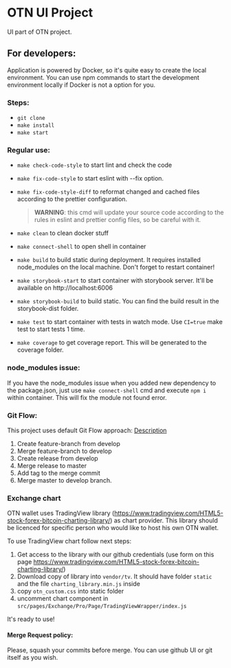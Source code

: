 # OTN UI Project

UI part of OTN project.

## For developers:

Application is powered by Docker, so it's quite easy to create the local environment.
You can use npm commands to start the development environment locally if Docker is not a option for you.

### Steps:

* `git clone`
* `make install`
* `make start`

### Regular use:

* `make check-code-style` to start lint and check the code
* `make fix-code-style` to start eslint with --fix option.
* `make fix-code-style-diff` to reformat changed and cached files according to the prettier configuration.

  > **WARNING**: this cmd will update your source code according to the rules in eslint and prettier config files, so be careful with it.

* `make clean` to clean docker stuff
* `make connect-shell` to open shell in container
* `make build` to build static during deployment. It requires installed node_modules on the local machine.
  Don't forget to restart container!
* `make storybook-start` to start container with storybook server. It'll be available on http://localhost:6006
* `make storybook-build` to build static. You can find the build result in the storybook-dist folder.
* `make test` to start container with tests in watch mode. Use `CI=true` make test to start tests 1 time.
* `make coverage` to get coverage report. This will be generated to the coverage folder.

### node_modules issue:

If you have the node_modules issue when you added new dependency to the package.json,
just use `make connect-shell` cmd and execute `npm i` within container.
This will fix the module not found error.

### Git Flow:

This project uses default Git Flow approach: [Description](https://datasift.github.io/gitflow/IntroducingGitFlow.html)

1.  Create feature-branch from develop
2.  Merge feature-branch to develop
3.  Create release from develop
4.  Merge release to master
5.  Add tag to the merge commit
6.  Merge master to develop branch.

### Exchange chart
OTN wallet uses TradingView library (<https://www.tradingview.com/HTML5-stock-forex-bitcoin-charting-library/>) as chart provider.
This library should be licenced for specific person who would like to host his own OTN wallet.

To use TradingView chart follow next steps:
1. Get access to the library with our github credentials (use form on this page <https://www.tradingview.com/HTML5-stock-forex-bitcoin-charting-library/>)
1. Download copy of library into `vendor/tv`. It should have folder `static` and the file `charting_library.min.js` inside
1. copy `otn_custom.css` into static folder
1. uncomment chart component in `src/pages/Exchange/Pro/Page/TradingViewWrapper/index.js`

It's ready to use!

#### Merge Request policy:

Please, squash your commits before merge. You can use github UI or git itself as you wish.
